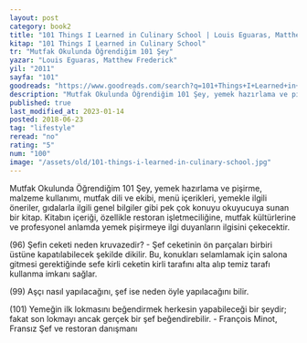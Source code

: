 ```yaml
---
layout: post
category: book2
title: "101 Things I Learned in Culinary School | Louis Eguaras, Matthew Frederick (Kitap)"
kitap: "101 Things I Learned in Culinary School"
tr: "Mutfak Okulunda Öğrendiğim 101 Şey"
yazar: "Louis Eguaras, Matthew Frederick"
yil: "2011"
sayfa: "101"
goodreads: "https://www.goodreads.com/search?q=101+Things+I+Learned+in+Culinary+School"
description: "Mutfak Okulunda Öğrendiğim 101 Şey, yemek hazırlama ve pişirme, malzeme kullanımı, mutfak dili ve ekibi, menü içerikleri, yemekle ilgili öneriler gibi pek çok temel bilgiyi içeriyor."
published: true
last_modified_at: 2023-01-14
posted: 2018-06-23
tag: "lifestyle"
reread: "no"
rating: "5"
num: "100"
image: "/assets/old/101-things-i-learned-in-culinary-school.jpg"
---
```


Mutfak Okulunda Öğrendiğim 101 Şey, yemek hazırlama ve pişirme, malzeme kullanımı, mutfak dili ve ekibi, menü içerikleri, yemekle ilgili öneriler, gıdalarla ilgili genel bilgiler gibi pek çok konuyu okuyucuya sunan bir kitap. Kitabın içeriği, özellikle restoran işletmeciliğine, mutfak kültürlerine ve profesyonel anlamda yemek pişirmeye ilgi duyanların ilgisini çekecektir.

(96) Şefin ceketi neden kruvazedir? - Şef ceketinin ön parçaları birbiri üstüne kapatılabilecek şekilde dikilir. Bu, konukları selamlamak için salona gitmesi gerektiğinde sefe kirli ceketin kirli tarafını alta alıp temiz tarafı kullanma imkanı sağlar.

(99) Aşçı nasıl yapılacağını, şef ise neden öyle yapılacağını bilir.

(101) Yemeğin ilk lokmasını beğendirmek herkesin yapabileceği bir şeydir; fakat son lokmayı ancak gerçek bir şef beğendirebilir. - François Minot, Fransız Şef ve restoran danışmanı
